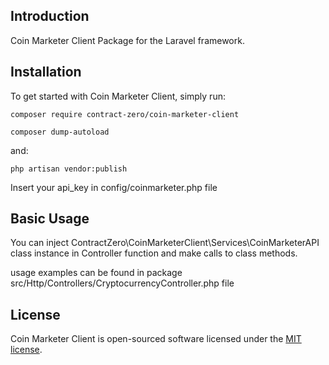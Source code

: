 ## Introduction

Coin Marketer Client Package for the Laravel framework.

## Installation

To get started with Coin Marketer Client, simply run:

    composer require contract-zero/coin-marketer-client

    composer dump-autoload

and:

    php artisan vendor:publish

Insert your api_key in config/coinmarketer.php file

## Basic Usage

You can inject ContractZero\CoinMarketerClient\Services\CoinMarketerAPI class instance in Controller function and make calls to class methods.

usage examples can be found in package src/Http/Controllers/CryptocurrencyController.php file

## License

Coin Marketer Client is open-sourced software licensed under the [MIT license](https://opensource.org/licenses/MIT).

